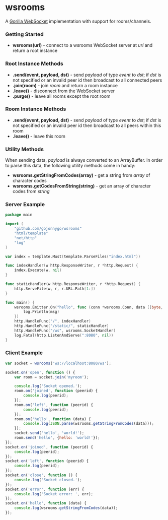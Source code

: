 wsrooms
=======

A [Gorilla WebSocket](https://github.com/gorilla/websocket) implementation with support for rooms/channels.

### Getting Started
- **wsrooms(url)** - connect to a wsrooms WebSocket server at *url* and return a root instance

### Root Instance Methods
- **.send(event, payload, dst)** - send *payload* of type *event* to *dst*; if *dst* is not specified or an invalid peer id then broadcast to all connected peers
- **.join(room)** - join *room* and return a room instance
- **.leave()** - disconnect from the WebSocket server
- **.purge()** - leave all rooms except the root room

### Room Instance Methods
- **.send(event, payload, dst)** - send *payload* of type *event* to *dst*; if *dst* is not specified or an invalid peer id then broadcast to all peers within this room
- **.leave()** - leave this room

### Utility Methods
When sending data, *payload* is always converted to an ArrayBuffer.  In order to parse this data, the following utility methods come in handy:
- **wsrooms.getStringFromCodes(array)** - get a string from *array* of character codes
- **wsrooms.getCodesFromString(string)** - get an array of character codes from *string*

### Server Example
```go
package main

import (
    "github.com/gojonnygo/wsrooms"
    "html/template"
    "net/http"
    "log"
)

var index = template.Must(template.ParseFiles("index.html"))

func indexHandler(w http.ResponseWriter, r *http.Request) {
    index.Execute(w, nil)
}

func staticHandler(w http.ResponseWriter, r *http.Request) {
    http.ServeFile(w, r, r.URL.Path[1:])
}

func main() {
    wsrooms.Emitter.On("hello", func (conn *wsrooms.Conn, data []byte, msg *wsrooms.Message) {
        log.Println(msg)
    })
    http.HandleFunc("/", indexHandler)
    http.HandleFunc("/static/", staticHandler)
    http.HandleFunc("/ws", wsrooms.SocketHandler)
    log.Fatal(http.ListenAndServe(":8080", nil))
}
```

### Client Example
```js
var socket = wsrooms('ws://localhost:8080/ws');

socket.on('open', function () {
    var room = socket.join('myroom');

    console.log('Socket opened.');
    room.on('joined', function (peerid) {
        console.log(peerid);
    });
    room.on('left', function (peerid) {
        console.log(peerid);
    });
    room.on('hello', function (data) {
        console.log(JSON.parse(wsrooms.getStringFromCodes(data)));
    });
    socket.send('hello', 'world!');
    room.send('hello', {hello: 'world!'});
});
socket.on('joined', function (peerid) {
    console.log(peerid);
});
socket.on('left', function (peerid) {
    console.log(peerid);
});
socket.on('close', function () {
    console.log('Socket closed.');
});
socket.on('error', function (err) {
    console.log('Socket error: ', err);
});
socket.on('hello', function (data) {
    console.log(wsrooms.getStringFromCodes(data));
});
```

